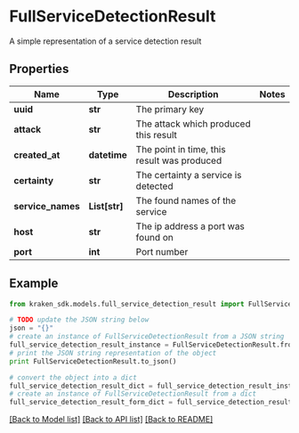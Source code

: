 # FullServiceDetectionResult

A simple representation of a service detection result

## Properties
Name | Type | Description | Notes
------------ | ------------- | ------------- | -------------
**uuid** | **str** | The primary key | 
**attack** | **str** | The attack which produced this result | 
**created_at** | **datetime** | The point in time, this result was produced | 
**certainty** | **str** | The certainty a service is detected | 
**service_names** | **List[str]** | The found names of the service | 
**host** | **str** | The ip address a port was found on | 
**port** | **int** | Port number | 

## Example

```python
from kraken_sdk.models.full_service_detection_result import FullServiceDetectionResult

# TODO update the JSON string below
json = "{}"
# create an instance of FullServiceDetectionResult from a JSON string
full_service_detection_result_instance = FullServiceDetectionResult.from_json(json)
# print the JSON string representation of the object
print FullServiceDetectionResult.to_json()

# convert the object into a dict
full_service_detection_result_dict = full_service_detection_result_instance.to_dict()
# create an instance of FullServiceDetectionResult from a dict
full_service_detection_result_form_dict = full_service_detection_result.from_dict(full_service_detection_result_dict)
```
[[Back to Model list]](../README.md#documentation-for-models) [[Back to API list]](../README.md#documentation-for-api-endpoints) [[Back to README]](../README.md)


